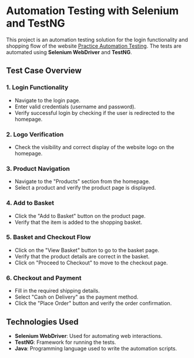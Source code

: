 # Automation Testing with Selenium and TestNG

This project is an automation testing solution for the login functionality and shopping flow of the website [Practice Automation Testing](https://practice.automationtesting.in/my-account/). The tests are automated using **Selenium WebDriver** and **TestNG**.

## Test Case Overview

### 1. **Login Functionality**
   - Navigate to the login page.
   - Enter valid credentials (username and password).
   - Verify successful login by checking if the user is redirected to the homepage.

### 2. **Logo Verification**
   - Check the visibility and correct display of the website logo on the homepage.

### 3. **Product Navigation**
   - Navigate to the "Products" section from the homepage.
   - Select a product and verify the product page is displayed.

### 4. **Add to Basket**
   - Click the "Add to Basket" button on the product page.
   - Verify that the item is added to the shopping basket.

### 5. **Basket and Checkout Flow**
   - Click on the "View Basket" button to go to the basket page.
   - Verify that the product details are correct in the basket.
   - Click on "Proceed to Checkout" to move to the checkout page.

### 6. **Checkout and Payment**
   - Fill in the required shipping details.
   - Select "Cash on Delivery" as the payment method.
   - Click the "Place Order" button and verify the order confirmation.

## Technologies Used
- **Selenium WebDriver**: Used for automating web interactions.
- **TestNG**: Framework for running the tests.
- **Java**: Programming language used to write the automation scripts.

